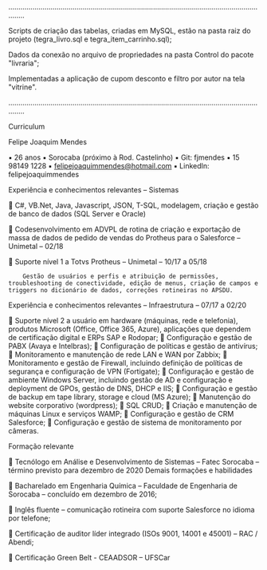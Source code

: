 ....................................................................................................................................
                                                                                                                                   
   Scripts de criação das tabelas, criadas em MySQL, estão na pasta raiz do projeto (tegra_livro.sql e tegra_item_carrinho.sql);   
                                                                                                                                  
   Dados da conexão no arquivo de propriedades na pasta Control do pacote "livraria";                                             
                                                                                                                                   
   Implementadas a aplicação de cupom desconto e filtro por autor na tela "vitrine".                                               
                                                                                                                                   
....................................................................................................................................

Curriculum

Felipe Joaquim Mendes

▪ 26 anos     ▪ Sorocaba (próximo à Rod. Castelinho)     ▪ Git: fjmendes     ▪ 15 98149 1228
▪ felipejoaquimmendes@hotmail.com     ▪ LinkedIn: felipejoaquimmendes

Experiência e conhecimentos relevantes – Sistemas
 
	C#, VB.Net, Java, Javascript, JSON, T-SQL, modelagem, criação e gestão de banco de dados (SQL Server e Oracle)

	Codesenvolvimento em ADVPL de rotina de criação e exportação de massa de dados de pedido de vendas do Protheus para o Salesforce – Unimetal – 02/18

	Suporte nível 1 a Totvs Protheus – Unimetal – 10/17 a 05/18

        Gestão de usuários e perfis e atribuição de permissões, troubleshooting de conectividade, edição de menus, criação de campos e triggers no dicionário de dados, correções rotineiras no APSDU. 

Experiência e conhecimentos relevantes – Infraestrutura – 07/17 a 02/20
 
	Suporte nível 2 a usuário em hardware (máquinas, rede e telefonia), produtos Microsoft (Office, Office 365, Azure), aplicações que dependem de certificação digital e ERPs SAP e Rodopar;
	Configuração e gestão de PABX (Avaya e Intelbras);
	Configuração de políticas e gestão de antivírus;
	Monitoramento e manutenção de rede LAN e WAN por Zabbix;
	Monitoramento e gestão de Firewall, incluindo definição de políticas de segurança e configuração de VPN (Fortigate);
	Configuração e gestão de ambiente Windows Server, incluindo gestão de AD e configuração e deployment de GPOs, gestão de DNS, DHCP e IIS;
	Configuração e gestão de backup em tape library, storage e cloud (MS Azure);
	Manutenção do website corporativo (wordpress);
	SQL CRUD;
	Criação e manutenção de máquinas Linux e serviços WAMP;
	Configuração e gestão de CRM Salesforce;
	Configuração e gestão de sistema de monitoramento por câmeras.

Formação relevante
 
	Tecnólogo em Análise e Desenvolvimento de Sistemas – Fatec Sorocaba – término previsto para dezembro de 2020
Demais formações e habilidades
 
	Bacharelado em Engenharia Química – Faculdade de Engenharia de Sorocaba – concluído em dezembro de 2016;

	Inglês fluente – comunicação rotineira com suporte Salesforce no idioma por telefone;

	Certificação de auditor líder integrado (ISOs 9001, 14001 e 45001) – RAC / Abendi;

	Certificação Green Belt - CEAADSOR – UFSCar
